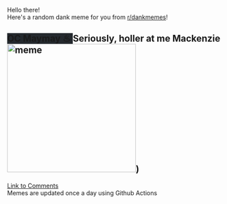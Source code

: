 Hello there! <br>Here's a random dank meme for you from [r/dankmemes](https://reddit.com/r/dankmemes)!<br>
## <span style="background-color: #24292e">OC Maymay ♨ </span> Seriously, holler at me Mackenzie<br><img src="https://i.redd.it/3c37ccsh3xl51.jpg" alt="meme" width="300"/>)<br>
[Link to Comments](https://reddit.com/r/dankmemes/comments/iosmtt/seriously_holler_at_me_mackenzie/)<br>
Memes are updated once a day using Github Actions